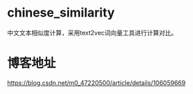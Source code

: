 # chinese_similarity
中文文本相似度计算，采用text2vec词向量工具进行计算对比。

# 博客地址
https://blog.csdn.net/m0_47220500/article/details/106059669
